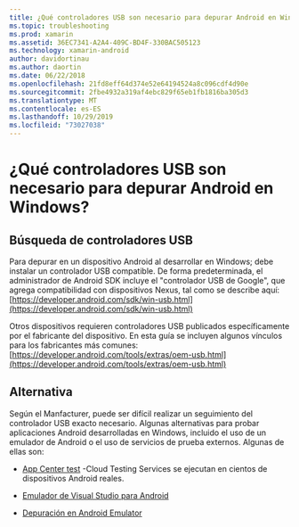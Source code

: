 ```yaml
---
title: ¿Qué controladores USB son necesario para depurar Android en Windows?
ms.topic: troubleshooting
ms.prod: xamarin
ms.assetid: 36EC7341-A2A4-409C-BD4F-330BAC505123
ms.technology: xamarin-android
author: davidortinau
ms.author: daortin
ms.date: 06/22/2018
ms.openlocfilehash: 21fd8eff64d374e52e64194524a8c096cdf4d90e
ms.sourcegitcommit: 2fbe4932a319af4ebc829f65eb1fb1816ba305d3
ms.translationtype: MT
ms.contentlocale: es-ES
ms.lasthandoff: 10/29/2019
ms.locfileid: "73027038"
---
```

# <a name="what-usb-drivers-do-i-need-to-debug-android-on-windows"></a>¿Qué controladores USB son necesario para depurar Android en Windows?

## <a name="finding-usb-drivers"></a>Búsqueda de controladores USB

Para depurar en un dispositivo Android al desarrollar en Windows; debe instalar un controlador USB compatible. De forma predeterminada, el administrador de Android SDK incluye el "controlador USB de Google", que agrega compatibilidad con dispositivos Nexus, tal como se describe aquí: [https://developer.android.com/sdk/win-usb.html](https://developer.android.com/sdk/win-usb.html)

Otros dispositivos requieren controladores USB publicados específicamente por el fabricante del dispositivo. En esta guía se incluyen algunos vínculos para los fabricantes más comunes: [https://developer.android.com/tools/extras/oem-usb.html](https://developer.android.com/tools/extras/oem-usb.html)

## <a name="alternatives"></a>Alternativa

Según el Manfacturer, puede ser difícil realizar un seguimiento del controlador USB exacto necesario. Algunas alternativas para probar aplicaciones Android desarrolladas en Windows, incluido el uso de un emulador de Android o el uso de servicios de prueba externos. Algunas de ellas son:

- [App Center test](https://docs.microsoft.com/appcenter/test-cloud/) -Cloud Testing Services se ejecutan en cientos de dispositivos Android reales.

- [Emulador de Visual Studio para Android](https://visualstudio.microsoft.com/vs/msft-android-emulator/)

- [Depuración en Android Emulator](~/android/deploy-test/debugging/debug-on-emulator.md)
